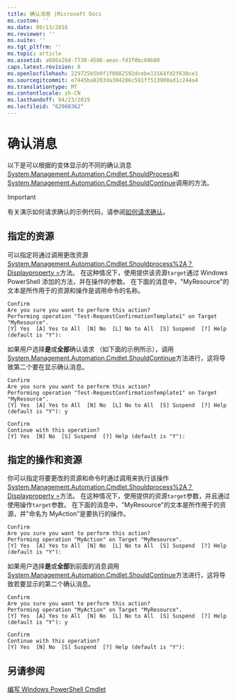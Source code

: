 ```yaml
---
title: 确认消息 |Microsoft Docs
ms.custom: ''
ms.date: 09/13/2016
ms.reviewer: ''
ms.suite: ''
ms.tgt_pltfrm: ''
ms.topic: article
ms.assetid: a886a26d-7730-4586-aeac-fd3f0bc60b88
caps.latest.revision: 8
ms.openlocfilehash: 229725b5b9f1f0082592dcebe11564fd2f630ce1
ms.sourcegitcommit: e7445ba8203da304286c591ff513900ad1c244a4
ms.translationtype: MT
ms.contentlocale: zh-CN
ms.lasthandoff: 04/23/2019
ms.locfileid: "62068362"
---
```

# <a name="confirmation-messages"></a>确认消息

以下是可以根据的变体显示的不同的确认消息[System.Management.Automation.Cmdlet.ShouldProcess](/dotnet/api/System.Management.Automation.Cmdlet.ShouldProcess)和[System.Management.Automation.Cmdlet.ShouldContinue](/dotnet/api/System.Management.Automation.Cmdlet.ShouldContinue)调用的方法。

> [!IMPORTANT]
> 有关演示如何请求确认的示例代码，请参阅[如何请求确认](./how-to-request-confirmations.md)。

## <a name="specifying-the-resource"></a>指定的资源

可以指定将通过调用更改资源[System.Management.Automation.Cmdlet.Shouldprocess%2A？Displayproperty =](/dotnet/api/System.Management.Automation.Cmdlet.ShouldProcess?view=powershellsdk-1.1.0)方法。 在这种情况下，使用提供该资源`target`通过 Windows PowerShell 添加的方法，并在操作的参数。 在下面的消息中，"MyResource"的文本是所作用于的资源和操作是调用命令的名称。

```output
Confirm
Are you sure you want to perform this action?
Performing operation "Test-RequestConfirmationTemplate1" on Target "MyResource".
[Y] Yes  [A] Yes to All  [N] No  [L] No to All  [S] Suspend  [?] Help (default is "Y"):
```

如果用户选择**是**或**全部**确认请求 （如下面的示例所示），调用[System.Management.Automation.Cmdlet.ShouldContinue](/dotnet/api/System.Management.Automation.Cmdlet.ShouldContinue)方法进行，这将导致第二个要在显示确认消息。

```output
Confirm
Are you sure you want to perform this action?
Performing operation "Test-RequestConfirmationTemplate1" on Target "MyResource".
[Y] Yes  [A] Yes to All  [N] No  [L] No to All  [S] Suspend  [?] Help (default is "Y"): y

Confirm
Continue with this operation?
[Y] Yes  [N] No  [S] Suspend  [?] Help (default is "Y"):
```

## <a name="specifying-the-operation-and-resource"></a>指定的操作和资源

你可以指定将要更改的资源和命令时通过调用来执行该操作[System.Management.Automation.Cmdlet.Shouldprocess%2A？Displayproperty =](/dotnet/api/System.Management.Automation.Cmdlet.ShouldProcess?view=powershellsdk-1.1.0)方法。 在这种情况下，使用提供的资源`target`参数，并且通过使用操作`target`参数。 在下面的消息中，"MyResource"的文本是所作用于的资源，并"命名为 MyAction"是要执行的操作。

```output
Confirm
Are you sure you want to perform this action?
Performing operation "MyAction" on Target "MyResource".
[Y] Yes  [A] Yes to All  [N] No  [L] No to All  [S] Suspend  [?] Help (default is "Y"):
```

如果用户选择**是**或**全部**到前面的消息调用[System.Management.Automation.Cmdlet.ShouldContinue](/dotnet/api/System.Management.Automation.Cmdlet.ShouldContinue)方法进行，这将导致若要显示的第二个确认消息。

```output
Confirm
Are you sure you want to perform this action?
Performing operation "MyAction" on Target "MyResource".
[Y] Yes  [A] Yes to All  [N] No  [L] No to All  [S] Suspend  [?] Help (default is "Y"): y

Confirm
Continue with this operation?
[Y] Yes  [N] No  [S] Suspend  [?] Help (default is "Y"):
```

## <a name="see-also"></a>另请参阅

[编写 Windows PowerShell Cmdlet](./writing-a-windows-powershell-cmdlet.md)
